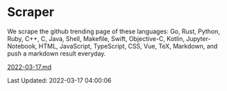 # Scraper

We scrape the github trending page of these languages: Go, Rust, Python, Ruby, C++, C, Java, Shell, Makefile, Swift, Objective-C, Kotlin, Jupyter-Notebook, HTML, JavaScript, TypeScript, CSS, Vue, TeX, Markdown, and push a markdown result everyday.

[2022-03-17.md](https://github.com/yangwenmai/github-trending-backup/blob/master/2022-03-17.md)

Last Updated: 2022-03-17 04:00:06